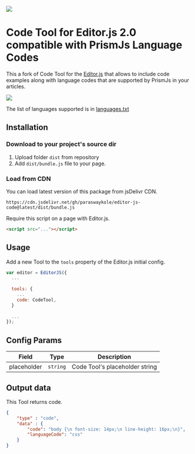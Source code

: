 ![](https://badgen.net/badge/Editor.js/v2.0/blue)

# Code Tool for Editor.js 2.0 compatible with PrismJs Language Codes

This a fork of Code Tool for the [Editor.js](https://ifmo.su/editor) that allows to include code examples along with language codes that are supported by PrismJs in your articles.

![](https://capella.pics/7a1092f7-add5-4dd8-9c8c-2f32cb8c4586.jpg)

The list of languages supported is in [languages.txt](languages.txt)

## Installation

### Download to your project's source dir

1. Upload folder `dist` from repository
2. Add `dist/bundle.js` file to your page.

### Load from CDN

You can load latest version of this package from jsDelivr CDN.

`https://cdn.jsdelivr.net/gh/paraswaykole/editor-js-code@latest/dist/bundle.js`

Require this script on a page with Editor.js.

```html
<script src="..."></script>
```

## Usage

Add a new Tool to the `tools` property of the Editor.js initial config.

```javascript
var editor = EditorJS({
  ...
  
  tools: {
    ...
    code: CodeTool,
  }
  
  ...
});
```

## Config Params

| Field       | Type     | Description                    |
| ----------- | -------- | -------------------------------|
| placeholder | `string` | Code Tool's placeholder string |

## Output data

This Tool returns code.

```json
{
    "type" : "code",
    "data" : {
        "code": "body {\n font-size: 14px;\n line-height: 16px;\n}",
        "languageCode": "css"
    }
}
```

